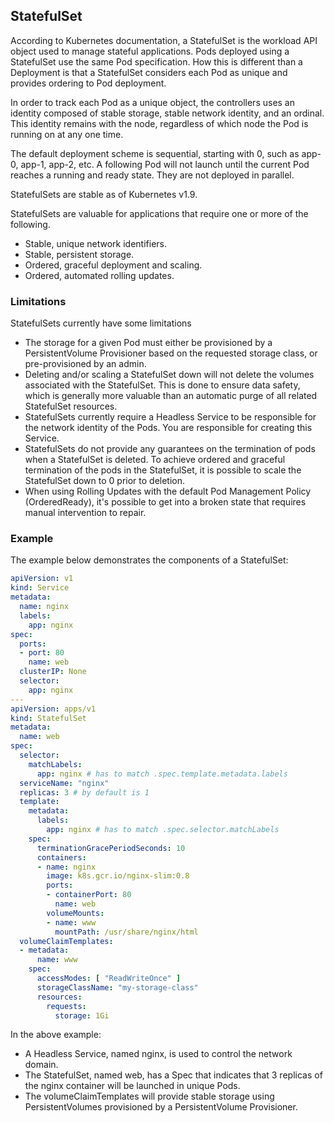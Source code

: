 ## StatefulSet

According to Kubernetes documentation, a StatefulSet is the workload API object used to manage stateful applications. Pods deployed using a StatefulSet use the same Pod specification. How this is different than a Deployment is that a StatefulSet considers each Pod as unique and provides ordering to Pod deployment. 

In order to track each Pod as a unique object, the controllers uses an identity composed of stable storage, stable network identity, and an ordinal. This identity remains with the node, regardless of which node the Pod is running on at any one time.

The default deployment scheme is sequential, starting with 0, such as app-0, app-1, app-2, etc. A following Pod will not launch until the current Pod reaches a running and ready state. They are not deployed in parallel.

StatefulSets are stable as of Kubernetes v1.9.

StatefulSets are valuable for applications that require one or more of the following.

* Stable, unique network identifiers.
* Stable, persistent storage.
* Ordered, graceful deployment and scaling.
* Ordered, automated rolling updates.

### Limitations

StatefulSets currently have some limitations
* The storage for a given Pod must either be provisioned by a PersistentVolume Provisioner based on the requested storage class, or pre-provisioned by an admin.
* Deleting and/or scaling a StatefulSet down will not delete the volumes associated with the StatefulSet. This is done to ensure data safety, which is generally more valuable than an automatic purge of all related StatefulSet resources.
* StatefulSets currently require a Headless Service to be responsible for the network identity of the Pods. You are responsible for creating this Service.
* StatefulSets do not provide any guarantees on the termination of pods when a StatefulSet is deleted. To achieve ordered and graceful termination of the pods in the StatefulSet, it is possible to scale the StatefulSet down to 0 prior to deletion.
* When using Rolling Updates with the default Pod Management Policy (OrderedReady), it's possible to get into a broken state that requires manual intervention to repair.

### Example
The example below demonstrates the components of a StatefulSet:

```yaml
apiVersion: v1
kind: Service
metadata:
  name: nginx
  labels:
    app: nginx
spec:
  ports:
  - port: 80
    name: web
  clusterIP: None
  selector:
    app: nginx
---
apiVersion: apps/v1
kind: StatefulSet
metadata:
  name: web
spec:
  selector:
    matchLabels:
      app: nginx # has to match .spec.template.metadata.labels
  serviceName: "nginx"
  replicas: 3 # by default is 1
  template:
    metadata:
      labels:
        app: nginx # has to match .spec.selector.matchLabels
    spec:
      terminationGracePeriodSeconds: 10
      containers:
      - name: nginx
        image: k8s.gcr.io/nginx-slim:0.8
        ports:
        - containerPort: 80
          name: web
        volumeMounts:
        - name: www
          mountPath: /usr/share/nginx/html
  volumeClaimTemplates:
  - metadata:
      name: www
    spec:
      accessModes: [ "ReadWriteOnce" ]
      storageClassName: "my-storage-class"
      resources:
        requests:
          storage: 1Gi
```
In the above example:

* A Headless Service, named nginx, is used to control the network domain.
* The StatefulSet, named web, has a Spec that indicates that 3 replicas of the nginx container will be launched in unique Pods.
* The volumeClaimTemplates will provide stable storage using PersistentVolumes provisioned by a PersistentVolume Provisioner.

